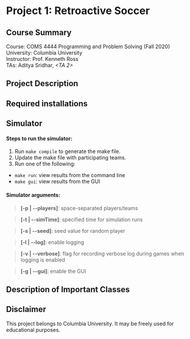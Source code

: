 # Project 1: Retroactive Soccer

## Course Summary

Course: COMS 4444 Programming and Problem Solving (Fall 2020)  
University: Columbia University  
Instructor: Prof. Kenneth Ross  
TAs: Aditya Sridhar, *<TA 2>*

## Project Description

## Required installations



## Simulator

#### Steps to run the simulator:
1.  Run `make compile` to generate the make file.
2.  Update the make file with participating teams.
3.  Run one of the following:
* `make run`: view results from the command line
* `make gui`: view results from the GUI

#### Simulator arguments:
> **[-p | --players]**: space-separated players/teams

> **[-t | --simTime]**: specified time for simulation runs

> **[-s | --seed]**: seed value for random player

> **[-l | --log]**: enable logging

> **[-v | --verbose]**: flag for recording verbose log during games when logging is enabled

> **[-g | --gui]**: enable the GUI


## Description of Important Classes

  

## Disclaimer
This project belongs to Columbia University. It may be freely used for educational purposes.
